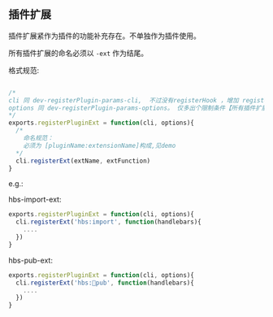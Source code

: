 ## 插件扩展

插件扩展紧作为插件的功能补充存在。不单独作为插件使用。

所有插件扩展的命名必须以 `-ext` 作为结尾。

格式规范:

```js

/*
cli 同 dev-registerPlugin-params-cli,  不过没有registerHook ，增加 registerExt 函数
options 同 dev-registerPlugin-params-options。 仅多出个限制条件【所有插件扩展的命名必须以 `-ext` 作为结尾】
*/
exports.registerPluginExt = function(cli, options){
  /*
    命名规范：
    必须为 [pluginName:extensionName]构成,见demo
  */
  cli.registerExt(extName, extFunction)
}
```

e.g.:

hbs-import-ext:

```js
exports.registerPluginExt = function(cli, options){
  cli.registerExt('hbs:import', function(handlebars){
    ....
  })
}

```

hbs-pub-ext:

```js
exports.registerPluginExt = function(cli, options){
  cli.registerExt('hbs:pub', function(handlebars){
    ....
  })
}
```